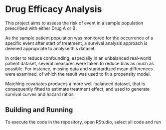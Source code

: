 # Drug Efficacy Analysis

This project aims to assess the risk of event in a sample population prescribed with either Drug A or B.

As the sample patient population was monitored for the occurrence of a specific event after start of treatment, 
a survival analysis approach is deemed appropriate to analyse this dataset.

In order to reduce confounding, especially in an unbalanced real-world patient dataset, several measures were taken 
to reduce bias as much as possible. For instance, missing data and standardized mean differences were examined, 
of which the result was used to fit a propensity model.

Matching covariates produces a more well-balanced dataset, that is consequently fitted to estimate treatment effect, 
and used to generate survival curves and hazard ratios. 

## Building and Running

To execute the code in the repository, open RStudio, select all code and run
